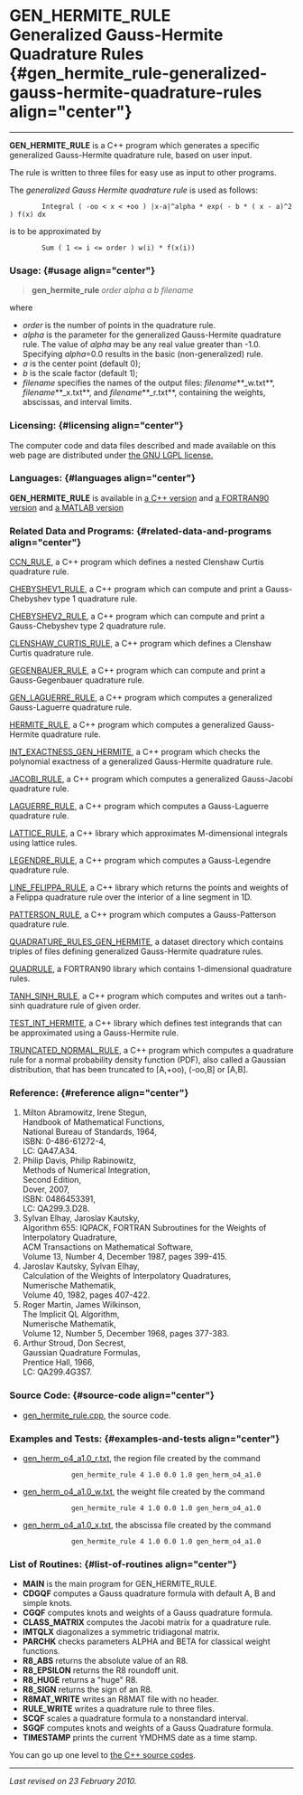 GEN\_HERMITE\_RULE\
Generalized Gauss-Hermite Quadrature Rules {#gen_hermite_rule-generalized-gauss-hermite-quadrature-rules align="center"}
==========================================

------------------------------------------------------------------------

**GEN\_HERMITE\_RULE** is a C++ program which generates a specific
generalized Gauss-Hermite quadrature rule, based on user input.

The rule is written to three files for easy use as input to other
programs.

The *generalized Gauss Hermite quadrature rule* is used as follows:

            Integral ( -oo < x < +oo ) |x-a|^alpha * exp( - b * ( x - a)^2 ) f(x) dx
          

is to be approximated by

            Sum ( 1 <= i <= order ) w(i) * f(x(i))
          

### Usage: {#usage align="center"}

> **gen\_hermite\_rule** *order* *alpha* *a* *b* *filename*

where

-   *order* is the number of points in the quadrature rule.
-   *alpha* is the parameter for the generalized Gauss-Hermite
    quadrature rule. The value of *alpha* may be any real value greater
    than -1.0. Specifying *alpha*=0.0 results in the basic
    (non-generalized) rule.
-   *a* is the center point (default 0);
-   *b* is the scale factor (default 1);
-   *filename* specifies the names of the output files:
    *filename***\_w.txt**, *filename***\_x.txt**, and
    *filename***\_r.txt**, containing the weights, abscissas, and
    interval limits.

### Licensing: {#licensing align="center"}

The computer code and data files described and made available on this
web page are distributed under [the GNU LGPL
license.](../../txt/gnu_lgpl.txt)

### Languages: {#languages align="center"}

**GEN\_HERMITE\_RULE** is available in [a C++
version](../../cpp_src/gen_hermite_rule/gen_hermite_rule.html) and [a
FORTRAN90 version](../../f_src/gen_hermite_rule/gen_hermite_rule.html)
and [a MATLAB
version](../../m_src/gen_hermite_rule/gen_hermite_rule.html)

### Related Data and Programs: {#related-data-and-programs align="center"}

[CCN\_RULE](../../cpp_src/ccn_rule/ccn_rule.html), a C++ program which
defines a nested Clenshaw Curtis quadrature rule.

[CHEBYSHEV1\_RULE](../../cpp_src/chebyshev1_rule/chebyshev1_rule.html),
a C++ program which can compute and print a Gauss-Chebyshev type 1
quadrature rule.

[CHEBYSHEV2\_RULE](../../cpp_src/chebyshev2_rule/chebyshev2_rule.html),
a C++ program which can compute and print a Gauss-Chebyshev type 2
quadrature rule.

[CLENSHAW\_CURTIS\_RULE](../../cpp_src/clenshaw_curtis_rule/clenshaw_curtis_rule.html),
a C++ program which defines a Clenshaw Curtis quadrature rule.

[GEGENBAUER\_RULE](../../cpp_src/gegenbauer_rule/gegenbauer_rule.html),
a C++ program which can compute and print a Gauss-Gegenbauer quadrature
rule.

[GEN\_LAGUERRE\_RULE](../../cpp_src/gen_laguerre_rule/gen_laguerre_rule.html),
a C++ program which computes a generalized Gauss-Laguerre quadrature
rule.

[HERMITE\_RULE](../../cpp_src/hermite_rule/hermite_rule.html), a C++
program which computes a generalized Gauss-Hermite quadrature rule.

[INT\_EXACTNESS\_GEN\_HERMITE](../../cpp_src/int_exactness_gen_hermite/int_exactness_gen_hermite.html),
a C++ program which checks the polynomial exactness of a generalized
Gauss-Hermite quadrature rule.

[JACOBI\_RULE](../../cpp_src/jacobi_rule/jacobi_rule.html), a C++
program which computes a generalized Gauss-Jacobi quadrature rule.

[LAGUERRE\_RULE](../../cpp_src/laguerre_rule/laguerre_rule.html), a C++
program which computes a Gauss-Laguerre quadrature rule.

[LATTICE\_RULE](../../cpp_src/lattice_rule/lattice_rule.html), a C++
library which approximates M-dimensional integrals using lattice rules.

[LEGENDRE\_RULE](../../cpp_src/legendre_rule/legendre_rule.html), a C++
program which computes a Gauss-Legendre quadrature rule.

[LINE\_FELIPPA\_RULE](../../cpp_src/line_felippa_rule/line_felippa_rule.html),
a C++ library which returns the points and weights of a Felippa
quadrature rule over the interior of a line segment in 1D.

[PATTERSON\_RULE](../../cpp_src/patterson_rule/patterson_rule.html), a
C++ program which computes a Gauss-Patterson quadrature rule.

[QUADRATURE\_RULES\_GEN\_HERMITE](../../datasets/quadrature_rules_gen_hermite/quadrature_rules_gen_hermite.html),
a dataset directory which contains triples of files defining generalized
Gauss-Hermite quadrature rules.

[QUADRULE](../../f_src/quadrule/quadrule.html), a FORTRAN90 library
which contains 1-dimensional quadrature rules.

[TANH\_SINH\_RULE](../../cpp_src/tanh_sinh_rule/tanh_sinh_rule.html), a
C++ program which computes and writes out a tanh-sinh quadrature rule of
given order.

[TEST\_INT\_HERMITE](../../cpp_src/test_int_hermite/test_int_hermite.html),
a C++ library which defines test integrands that can be approximated
using a Gauss-Hermite rule.

[TRUNCATED\_NORMAL\_RULE](../../cpp_src/truncated_normal_rule/truncated_normal_rule.html),
a C++ program which computes a quadrature rule for a normal probability
density function (PDF), also called a Gaussian distribution, that has
been truncated to \[A,+oo), (-oo,B\] or \[A,B\].

### Reference: {#reference align="center"}

1.  Milton Abramowitz, Irene Stegun,\
    Handbook of Mathematical Functions,\
    National Bureau of Standards, 1964,\
    ISBN: 0-486-61272-4,\
    LC: QA47.A34.
2.  Philip Davis, Philip Rabinowitz,\
    Methods of Numerical Integration,\
    Second Edition,\
    Dover, 2007,\
    ISBN: 0486453391,\
    LC: QA299.3.D28.
3.  Sylvan Elhay, Jaroslav Kautsky,\
    Algorithm 655: IQPACK, FORTRAN Subroutines for the Weights of
    Interpolatory Quadrature,\
    ACM Transactions on Mathematical Software,\
    Volume 13, Number 4, December 1987, pages 399-415.
4.  Jaroslav Kautsky, Sylvan Elhay,\
    Calculation of the Weights of Interpolatory Quadratures,\
    Numerische Mathematik,\
    Volume 40, 1982, pages 407-422.
5.  Roger Martin, James Wilkinson,\
    The Implicit QL Algorithm,\
    Numerische Mathematik,\
    Volume 12, Number 5, December 1968, pages 377-383.
6.  Arthur Stroud, Don Secrest,\
    Gaussian Quadrature Formulas,\
    Prentice Hall, 1966,\
    LC: QA299.4G3S7.

### Source Code: {#source-code align="center"}

-   [gen\_hermite\_rule.cpp](gen_hermite_rule.cpp), the source code.

### Examples and Tests: {#examples-and-tests align="center"}

-   [gen\_herm\_o4\_a1.0\_r.txt](gen_herm_o4_a1.0_r.txt), the region
    file created by the command

                    gen_hermite_rule 4 1.0 0.0 1.0 gen_herm_o4_a1.0
                  

-   [gen\_herm\_o4\_a1.0\_w.txt](gen_herm_o4_a1.0_w.txt), the weight
    file created by the command

                    gen_hermite_rule 4 1.0 0.0 1.0 gen_herm_o4_a1.0
                  

-   [gen\_herm\_o4\_a1.0\_x.txt](gen_herm_o4_a1.0_x.txt), the abscissa
    file created by the command

                    gen_hermite_rule 4 1.0 0.0 1.0 gen_herm_o4_a1.0
                  

### List of Routines: {#list-of-routines align="center"}

-   **MAIN** is the main program for GEN\_HERMITE\_RULE.
-   **CDGQF** computes a Gauss quadrature formula with default A, B and
    simple knots.
-   **CGQF** computes knots and weights of a Gauss quadrature formula.
-   **CLASS\_MATRIX** computes the Jacobi matrix for a quadrature rule.
-   **IMTQLX** diagonalizes a symmetric tridiagonal matrix.
-   **PARCHK** checks parameters ALPHA and BETA for classical weight
    functions.
-   **R8\_ABS** returns the absolute value of an R8.
-   **R8\_EPSILON** returns the R8 roundoff unit.
-   **R8\_HUGE** returns a "huge" R8.
-   **R8\_SIGN** returns the sign of an R8.
-   **R8MAT\_WRITE** writes an R8MAT file with no header.
-   **RULE\_WRITE** writes a quadrature rule to three files.
-   **SCQF** scales a quadrature formula to a nonstandard interval.
-   **SGQF** computes knots and weights of a Gauss Quadrature formula.
-   **TIMESTAMP** prints the current YMDHMS date as a time stamp.

You can go up one level to [the C++ source codes](../cpp_src.html).

------------------------------------------------------------------------

*Last revised on 23 February 2010.*
